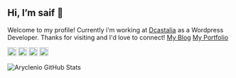 ## Hi, I’m saif 👋
Welcome to my profile! Currently i'm working at [Dcastalia](https://dcastalia.com/) as a Wordpress Developer. Thanks for visiting and I'd love to connect!
<a href="https://sopu.me/">My Blog</a>
<a href="https://link.sopu.me/">My Portfolio<a>


<a href="http://facebook.com/saif2456" target=_blank><img height="20" src="https://img.shields.io/badge/Facebook-1877F2?style=for-the-badge&logo=facebook&logoColor=white"></a>
<a href="https://www.instagram.com/s_o_p_u/" target=_blank><img height="20" src="https://img.shields.io/badge/Instagram-E4405F?style=for-the-badge&logo=instagram&logoColor=white"></a>
<a href="https://www.linkedin.com/in/saif2456/" target=_blank><img height="20" src="https://img.shields.io/badge/LinkedIn-0077B5?style=for-the-badge&logo=linkedin&logoColor=white"></a>
<a href="https://codepen.io/saif175" target=_blank><img height="20" src="https://img.shields.io/badge/Codepen-000000?style=for-the-badge&logo=codepen&logoColor=white"></a>



![Aryclenio GitHub Stats](https://github-readme-stats.vercel.app/api?username=sopu175&show_icons=true)
